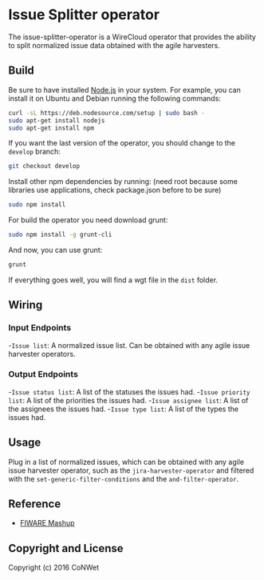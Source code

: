 Issue Splitter operator
======================

The issue-splitter-operator is a WireCloud operator that provides the ability to split normalized issue data obtained with the agile harvesters.

Build
-----

Be sure to have installed [Node.js](http://node.js) in your system. For example, you can install it on Ubuntu and Debian running the following commands:

```bash
curl -sL https://deb.nodesource.com/setup | sudo bash -
sudo apt-get install nodejs
sudo apt-get install npm
```

If you want the last version of the operator, you should change to the `develop` branch:

```bash
git checkout develop
```

Install other npm dependencies by running: (need root because some libraries use applications, check package.json before to be sure)

```bash
sudo npm install
```

For build the operator you need download grunt:

```bash
sudo npm install -g grunt-cli
```

And now, you can use grunt:

```bash
grunt
```

If everything goes well, you will find a wgt file in the `dist` folder.

## Wiring

### Input Endpoints

-`Issue list`: A normalized issue list. Can be obtained with any agile issue harvester operators.

### Output Endpoints

-`Issue status list`: A list of the statuses the issues had.
-`Issue priority list`: A list of the priorities the issues had.
-`Issue assignee list`: A list of the assignees the issues had.
-`Issue type list`: A list of the types the issues had.

## Usage

Plug in a list of normalized issues, which can be obtained with any agile issue harvester operator, such as the `jira-harvester-operator` and filtered with the `set-generic-filter-conditions` and the `and-filter-operator`.

## Reference

- [FIWARE Mashup](https://mashup.lab.fiware.org/)

## Copyright and License

Copyright (c) 2016 CoNWet
